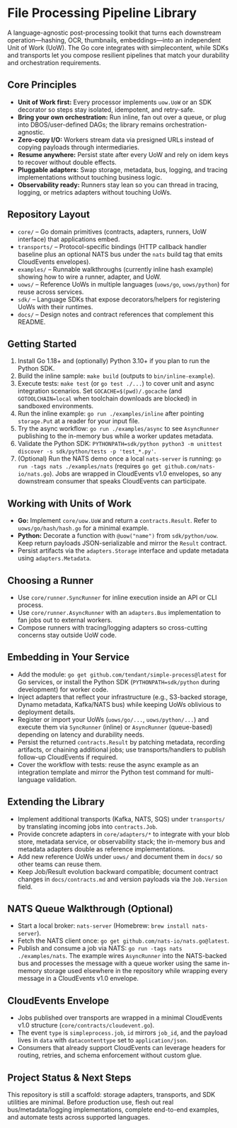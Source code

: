 # File Processing Pipeline Library

A language-agnostic post-processing toolkit that turns each downstream operation—hashing, OCR, thumbnails, embeddings—into an independent Unit of Work (UoW). The Go core integrates with simplecontent, while SDKs and transports let you compose resilient pipelines that match your durability and orchestration requirements.

## Core Principles
- **Unit of Work first:** Every processor implements `uow.UoW` or an SDK decorator so steps stay isolated, idempotent, and retry-safe.
- **Bring your own orchestration:** Run inline, fan out over a queue, or plug into DBOS/user-defined DAGs; the library remains orchestration-agnostic.
- **Zero-copy I/O:** Workers stream data via presigned URLs instead of copying payloads through intermediaries.
- **Resume anywhere:** Persist state after every UoW and rely on idem keys to recover without double effects.
- **Pluggable adapters:** Swap storage, metadata, bus, logging, and tracing implementations without touching business logic.
- **Observability ready:** Runners stay lean so you can thread in tracing, logging, or metrics adapters without touching UoWs.

## Repository Layout
- `core/` – Go domain primitives (contracts, adapters, runners, UoW interface) that applications embed.
- `transports/` – Protocol-specific bindings (HTTP callback handler baseline plus an optional NATS bus under the `nats` build tag that emits CloudEvents envelopes).
- `examples/` – Runnable walkthroughs (currently inline hash example) showing how to wire a runner, adapter, and UoW.
- `uows/` – Reference UoWs in multiple languages (`uows/go`, `uows/python`) for reuse across services.
- `sdk/` – Language SDKs that expose decorators/helpers for registering UoWs with their runtimes.
- `docs/` – Design notes and contract references that complement this README.

## Getting Started
1. Install Go 1.18+ and (optionally) Python 3.10+ if you plan to run the Python SDK.
2. Build the inline sample: `make build` (outputs to `bin/inline-example`).
3. Execute tests: `make test` (or `go test ./...`) to cover unit and async integration scenarios. Set `GOCACHE=$(pwd)/.gocache` (and `GOTOOLCHAIN=local` when toolchain downloads are blocked) in sandboxed environments.
4. Run the inline example: `go run ./examples/inline` after pointing `storage.Put` at a reader for your input file.
5. Try the async workflow: `go run ./examples/async` to see `AsyncRunner` publishing to the in-memory bus while a worker updates metadata.
6. Validate the Python SDK: `PYTHONPATH=sdk/python python3 -m unittest discover -s sdk/python/tests -p 'test_*.py'`.
7. (Optional) Run the NATS demo once a local `nats-server` is running: `go run -tags nats ./examples/nats` (requires `go get github.com/nats-io/nats.go`). Jobs are wrapped in CloudEvents v1.0 envelopes, so any downstream consumer that speaks CloudEvents can participate.

## Working with Units of Work
- **Go:** Implement `core/uow.UoW` and return a `contracts.Result`. Refer to `uows/go/hash/hash.go` for a minimal example.
- **Python:** Decorate a function with `@uow("name")` from `sdk/python/uow`. Keep return payloads JSON-serializable and mirror the `Result` contract.
- Persist artifacts via the `adapters.Storage` interface and update metadata using `adapters.Metadata`.

## Choosing a Runner
- Use `core/runner.SyncRunner` for inline execution inside an API or CLI process.
- Use `core/runner.AsyncRunner` with an `adapters.Bus` implementation to fan jobs out to external workers.
- Compose runners with tracing/logging adapters so cross-cutting concerns stay outside UoW code.

## Embedding in Your Service
- Add the module: `go get github.com/tendant/simple-process@latest` for Go services, or install the Python SDK (`PYTHONPATH=sdk/python` during development) for worker code.
- Inject adapters that reflect your infrastructure (e.g., S3-backed storage, Dynamo metadata, Kafka/NATS bus) while keeping UoWs oblivious to deployment details.
- Register or import your UoWs (`uows/go/...`, `uows/python/...`) and execute them via `SyncRunner` (inline) or `AsyncRunner` (queue-based) depending on latency and durability needs.
- Persist the returned `contracts.Result` by patching metadata, recording artifacts, or chaining additional jobs; use transports/handlers to publish follow-up CloudEvents if required.
- Cover the workflow with tests: reuse the async example as an integration template and mirror the Python test command for multi-language validation.

## Extending the Library
- Implement additional transports (Kafka, NATS, SQS) under `transports/` by translating incoming jobs into `contracts.Job`.
- Provide concrete adapters in `core/adapters/*` to integrate with your blob store, metadata service, or observability stack; the in-memory bus and metadata adapters double as reference implementations.
- Add new reference UoWs under `uows/` and document them in `docs/` so other teams can reuse them.
- Keep Job/Result evolution backward compatible; document contract changes in `docs/contracts.md` and version payloads via the `Job.Version` field.

## NATS Queue Walkthrough (Optional)
- Start a local broker: `nats-server` (Homebrew: `brew install nats-server`).
- Fetch the NATS client once: `go get github.com/nats-io/nats.go@latest`.
- Publish and consume a job via NATS: `go run -tags nats ./examples/nats`. The example wires `AsyncRunner` into the NATS-backed bus and processes the message with a queue worker using the same in-memory storage used elsewhere in the repository while wrapping every message in a CloudEvents v1.0 envelope.

## CloudEvents Envelope
- Jobs published over transports are wrapped in a minimal CloudEvents v1.0 structure (`core/contracts/cloudevent.go`).
- The event `type` is `simpleprocess.job`, `id` mirrors `job_id`, and the payload lives in `data` with `datacontenttype` set to `application/json`.
- Consumers that already support CloudEvents can leverage headers for routing, retries, and schema enforcement without custom glue.

## Project Status & Next Steps
This repository is still a scaffold: storage adapters, transports, and SDK utilities are minimal. Before production use, flesh out real bus/metadata/logging implementations, complete end-to-end examples, and automate tests across supported languages.
